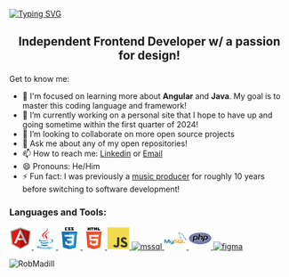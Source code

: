 [![Typing SVG](https://readme-typing-svg.herokuapp.com?font=roboto+mono&size=30&color=fff&background=121212&center=true&width=1200&height=100&lines=Hey+everyone!+I'm+Rob+Madill+😊;Welcome+to+my+GitHub)](https://git.io/typing-svg)
## <p align="center">Independent Frontend Developer w/ a passion for design!</p>

<p align="left">Get to know me:</p>

- 🏫 I'm focused on learning more about **Angular** and **Java**. My goal is to master this coding language and framework!
- 🔭 I’m currently working on a personal site that I hope to have up and going sometime within the first quarter of 2024!
- 👯 I’m looking to collaborate on more open source projects
- 💬 Ask me about any of my open repositories!
- 📫 How to reach me: [Linkedin](https://www.linkedin.com/in/robert-madill/) or [Email](robertmadill17@gmail.com)
- 😄 Pronouns: He/Him
- ⚡ Fun fact: I was previously a [music producer](https://soundcloud.com/robmadill) for roughly 10 years before switching to software development!

<h3 align="left">Languages and Tools:</h3>
<p align="left">
<a href="https://angular.io/" target="_blank" rel="noreferrer"> <img src="https://raw.githubusercontent.com/devicons/devicon/master/icons/angularjs/angularjs-original.svg" alt="angular" width="40" height="40"/> </a>
<a href="https://www.java.com" target="_blank" rel="noreferrer"> <img src="https://raw.githubusercontent.com/devicons/devicon/master/icons/java/java-original.svg" alt="java" width="40" height="40"/> </a> 
<a href="https://www.w3schools.com/css/" target="_blank" rel="noreferrer"> <img src="https://raw.githubusercontent.com/devicons/devicon/master/icons/css3/css3-original-wordmark.svg" alt="css3" width="40" height="40"/> </a> 
<a href="https://www.w3.org/html/" target="_blank" rel="noreferrer"> <img src="https://raw.githubusercontent.com/devicons/devicon/master/icons/html5/html5-original-wordmark.svg" alt="html5" width="40" height="40"/> </a>  
<a href="https://developer.mozilla.org/en-US/docs/Web/JavaScript" target="_blank" rel="noreferrer"> <img src="https://raw.githubusercontent.com/devicons/devicon/master/icons/javascript/javascript-original.svg" alt="javascript" width="40" height="40"/> </a> 
<a href="https://www.microsoft.com/en-us/sql-server" target="_blank" rel="noreferrer"> <img src="https://www.svgrepo.com/show/303229/microsoft-sql-server-logo.svg" alt="mssql" width="40" height="40"/> </a> 
<a href="https://www.mysql.com/" target="_blank" rel="noreferrer"> <img src="https://raw.githubusercontent.com/devicons/devicon/master/icons/mysql/mysql-original-wordmark.svg" alt="mysql" width="40" height="40"/> </a> 
<a href="https://www.php.net" target="_blank" rel="noreferrer"> <img src="https://raw.githubusercontent.com/devicons/devicon/master/icons/php/php-original.svg" alt="php" width="40" height="40"/> </a> 
<a href="https://www.figma.com/" target="_blank" rel="noreferrer"> <img src="https://www.vectorlogo.zone/logos/figma/figma-icon.svg" alt="figma" width="40" height="40"/> </a>
</p>


<img src="https://komarev.com/ghpvc/?username=RobMadill&label=Profile%20views&color=0e75b6&style=flat" alt="RobMadill" />

<!--
**RobMadill/RobMadill** is a ✨ _special_ ✨ repository because its `README.md` (this file) appears on your GitHub profile.

Here are some ideas to get you started:

- 🔭 I’m currently working on ...
- 🌱 I’m currently learning ...
- 👯 I’m looking to collaborate on ...
- 🤔 I’m looking for help with ...
- 💬 Ask me about ...
- 📫 How to reach me: ...
- 😄 Pronouns: ...
- ⚡ Fun fact: ...
-->
